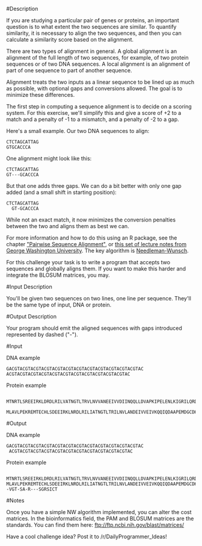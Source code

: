 #Description

If you are studying a particular pair of genes or proteins, an important question is to what extent the two sequences are similar. To quantify similarity, it is necessary to align the two sequences, and then you can calculate a similarity score based on the alignment.

There are two types of alignment in general. A global alignment is an alignment of the full length of two sequences, for example, of two protein sequences or of two DNA sequences. A local alignment is an alignment of part of one sequence to part of another sequence.

Alignment treats the two inputs as a linear sequence to be lined up as much as possible, with optional gaps and conversions allowed. The goal is to minimize these differences. 

The first step in computing a sequence alignment is to decide on a scoring system. For this exercise, we'll simplify this and give a score of +2 to a match and a penalty of -1 to a mismatch, and a penalty of -2 to a gap. 

Here's a small example. Our two DNA sequences to align:

    CTCTAGCATTAG
    GTGCACCCA

One alignment might look like this:

    CTCTAGCATTAG
    GT---GCACCCA

But that one adds three gaps. We can do a bit better with only one gap added (and a small shift in starting position):

    CTCTAGCATTAG
      GT-GCACCCA

While not an exact match, it now minimizes the conversion penalties between the two and aligns them as best we can. 

For more information and how to do this using an R package, see the chapter ["Pairwise Sequence Alignment"](http://a-little-book-of-r-for-bioinformatics.readthedocs.org/en/latest/src/chapter4.html), or [this set of lecture notes from George Washington University](http://www.seas.gwu.edu/~simhaweb/cs151/lectures/module12/align.html). The key algorithm is [Needleman-Wunsch](http://en.wikipedia.org/wiki/Needleman%E2%80%93Wunsch_algorithm).

For this challenge your task is to write a program that accepts two sequences and globally aligns them. If you want to make this harder and integrate the BLOSUM matrices, you may. 

#Input Description

You'll be given two sequences on two lines, one line per sequence. They'll be the same type of input, DNA or protein. 

#Output Description

Your program should emit the aligned sequences with gaps introduced represented by dashed ("-"). 

#Input

DNA example

    GACGTACGTACGTACGTACGTACGTACGTACGTACGTACGTACGTACGTAC
    ACGTACGTACGTACGTACGTACGTACGTACGTACGTACGTACGTAC
    
Protein example

        MTNRTLSREEIRKLDRDLRILVATNGTLTRVLNVVANEEIVVDIINQQLLDVAPKIPELENLKIGRILQRDILLKGQKSGILFVAAESLIVIDLLPTAITTYLTKTHHPIGEIMAASRIETYKEDAQVWIGDLPCWLADYGYWDLPKRAVGRRYRIIAGGQPVIITTEYFLRSVFQDTPREELDRCQYSNDIDTRSGDRFVLHGRVFKN
        MLAVLPEKREMTECHLSDEEIRKLNRDLRILIATNGTLTRILNVLANDEIVVEIVKQQIQDAAPEMDGCDHSSIGRVLRRDIVLKGRRSGIPFVAAESFIAIDLLPPEIVASLLETHRPIGEVMAASCIETFKEEAKVWAGESPAWLELDRRRNLPPKVVGRQYRVIAEGRPVIIITEYFLRSVFEDNSREEPIRHQRSVGTSARSGRSICT

#Output

DNA example

    GACGTACGTACGTACGTACGTACGTACGTACGTACGTACGTACGTACGTAC
     ACGTACGTACGTACGTACGTACGTACGTACGTACGTACGTACGTAC
    
Protein example

              MTNRTLSREEIRKLDRDLRILVATNGTLTRVLNVVANEEIVVDIINQQLLDVAPKIPELENLKIGRILQRDILLKGQKSGILFVAAESLIVIDLLPTAITTYLTKTHHPIGEIMAASRIETYKEDAQVWIGDLPCWLADYGYWDLPKRAVGRRYRIIAGGQPVIITTEYFLRSVFQDTPREELDRCQYSNDIDTRSGDRFVLHGRVFKN
    MLAVLPEKREMTECHLSDEEIRKLNRDLRILIATNGTLTRILNVLANDEIVVEIVKQQIQDAAPEMDGCDHSSIGRVLRRDIVLKGRRSGIPFVAAESFIAIDLLPPEIVASLLETHRPIGEVMAASCIETFKEEAKVWAGESPAWLELDRRRNLPPKVVGRQYRVIAEGRPVIIITEYFLRSVFEDNSREEPIRHQRS--VGT-SA-R---SGRSICT

#Notes

Once you have a simple NW algorithm implemented, you can alter the cost matrices. In the bioinformatics field, the PAM and BLOSUM matrices are the standards. You can find them here: ftp://ftp.ncbi.nih.gov/blast/matrices/ 

Have a cool challenge idea? Post it to /r/DailyProgrammer_Ideas!